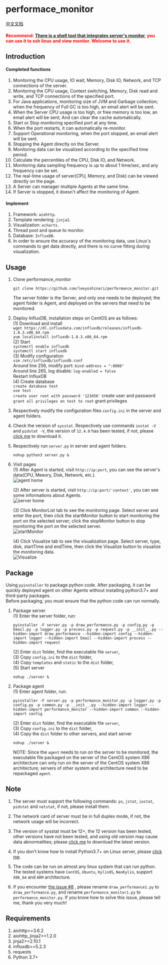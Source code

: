 # performace_monitor
[中文文档](https://github.com/leeyoshinari/performance_monitor/blob/main/server/static/README_zh_CN.md)

<font color=#FF000><h4>Recommend: [There is a shell tool that integrates server's monitor](https://github.com/leeyoshinari/MyPlatform), you can use it to ssh linux and view monitor. Welcome to use it.</h4></font>

## Introduction
#### Completed functions<br>
1. Monitoring the CPU usage, IO wait, Memory, Disk IO, Network, and TCP connections of the server.<br>
2. Monitoring the CPU usage, Context switching, Memory, Disk read and write, and TCP connections of the specified port.<br>
3. For Java applications, monitoring size of JVM and Garbage collection; when the frequency of Full GC is too high, an email alert will be sent.<br>
4. When the Server CPU usage is too high, or free memory is too low, an email alert will be sent; And can clear the cache automatically.<br>
5. Start or Stop monitoring specified port at any time.<br>
6. When the port restarts, it can automatically re-monitor.<br>
7. Support Operational monitoring, when the port stopped, an email alert will be sent.<br>
8. Stopping the Agent directly on the Server.<br>
9. Monitoring data can be visualized according to the specified time period.<br>
10. Calculate the percentiles of the CPU, Disk IO, and Network.<br>
11. Monitoring data sampling frequency is up to about 1 time/sec, and any frequency can be set.<br>
12. The real-time usage of server(CPU, Memory, and Disk) can be viewed directly on the page.<br>
13. A Server can manager multiple Agents at the same time.<br>
14. If Server is stopped, it doesn't affect the monitoring of Agent.

#### Implement
1. Framework: `aiohttp`.<br>
2. Template rendering: `jinja2`.<br>
3. Visualization: `echarts`.<br>
4. Thread pool and queue to monitor.<br>
5. Database: `InfluxDB`.<br>
6. In order to ensure the accuracy of the monitoring data, use Linux's commands to get data directly, and there is no curve fitting during visualization. <br>

## Usage
1. Clone performance_monitor
   ```shell
   git clone https://github.com/leeyoshinari/performance_monitor.git
   ```
   The server folder is the Server, and only one needs to be deployed; the agent folder is Agent, and deployed on the servers that need to be monitored.<br>

2. Deploy InfluxDB, installation steps on CentOS are as follows:<br>
    (1) Download and install<br>
        `wget https://dl.influxdata.com/influxdb/releases/influxdb-1.8.3.x86_64.rpm` <br>
        `yum localinstall influxdb-1.8.3.x86_64.rpm` <br>
    (2) Start<br>
        `systemctl enable influxdb` <br>
        `systemctl start influxdb` <br>
    (3) Modify configuration<br>
         `vim /etc/influxdb/influxdb.conf` <br>
         Around line 256, modify port: `bind-address = ":8086"` <br>
         Around line 265, log disable: `log-enabled = false` <br>
         Restart InfluxDB <br>
    (4) Create database<br>
        `create database test` <br>
        `use test` <br>
        `create user root with password '123456'` create user and password <br>
        `grant all privileges on test to root` grant privileges <br>
   
3. Respectively modify the configuration files `config.ini` in the server and agent folders.<br>

4. Check the version of `sysstat`. Respectively use commands `iostat -V` and `pidstat -V`, the version of `12.4.0` has been tested, if not, please [click me](http://sebastien.godard.pagesperso-orange.fr/download.html) to download it.

5. Respectively run `server.py` in server and agent folders.
   ```shell
   nohup python3 server.py &
   ```

5. Visit pages<br>
   (1) After Agent is started, visit `http://ip:port`, you can see the server's data(CPU, Meeory, Disk, Network, etc.).<br>
   ![agent home](https://github.com/leeyoshinari/performance_monitor/blob/main/server/static/agent.jpg)
   
   (2) After server is started, visit `http://ip:port/'context'`, you can see some informations about Agents.<br>
   ![server home](https://github.com/leeyoshinari/performance_monitor/blob/main/server/static/home.jpg)
   
   (3) Click MonitorList tab to see the monitoring page. Select server and enter the port, then click the startMonitor button to start monitoring the port on the selected server; click the stopMonitor button to stop monitoring the port on the selected server.<br>
   ![startMonitor](https://github.com/leeyoshinari/performance_monitor/blob/main/server/static/monitor.jpg)
   
   (4) Click Visualize tab to see the visualization page. Select server, type, disk, startTime and endTime, then click the Visualize button to visualize the monitoring data.<br>
   ![Visualize](https://github.com/leeyoshinari/performance_monitor/blob/main/server/static/visual.jpg)
   
## Package
Using `pyinstaller` to package python code. After packaging, it can be quickly deployed agent on other Agents without installing python3.7+ and third-party packages.<br>
Before packaging, you must ensure that the python code can run normally.<br>
1. Package server<br>
    (1) Enter the server folder, run:<br>
    ```
    pyinstaller -F server.py -p draw_performance.py -p config.py -p Email.py -p logger.py -p process.py -p request.py -p __init__.py --hidden-import draw_performance --hidden-import config --hidden-import logger --hidden-import Email --hidden-import process --hidden-import request
    ```
    (2) Enter `dist` folder, find the executable file `server`,<br>
    (3) Copy `config.ini` to the `dist` folder,<br>
    (4) Copy `templates` and `static` to the `dist` folder,<br>
    (5) Start server
    ```shell
    nohup ./server &
    ```

2. Package agent<br>
    (1) Enter agent folder, run:<br>
    ```shell
    pyinstaller -F server.py -p performance_monitor.py -p logger.py -p config.py -p common.py -p __init__.py --hidden-import logger --hidden-import performance_monitor --hidden-import common --hidden-import config
    ```
    (2) Enter `dist` folder, find the executable file `server`,<br>
    (3) Copy `config.ini` to the `dist` folder,<br>
    (4) Copy the `dist` folder to other servers, and start server
    ```shell
    nohup ./server &
    ```
   NOTE: Since the `agent` needs to run on the server to be monitored, the executable file packaged on the server of the CentOS system X86 architecture can only run on the server of the CentOS system X86 architecture; servers of other system and architecture need to be repackaged `agent`. <br>

## Note
1. The server must support the following commands: `ps`, `jstat`, `iostat`, `pidstat` and `netstat`, if not, please install them. 

2. The network card of server must be in full duplex mode, if not, the network usage will be incorrect.

3. The version of sysstat must be 12+, the 12 version has been tested, other versions have not been tested, and using old version may cause data abnormalities; please [click me](http://sebastien.godard.pagesperso-orange.fr/download.html) to download the latest version.

4. If you don’t know how to install Python3.7+ on Linux server, please [click me](https://github.com/leeyoshinari/performance_monitor/wiki/Python-3.7.x-%E5%AE%89%E8%A3%85).

5. The code can be run on almost any linux system that can run python. The tested systems have `CentOS`, `Ubuntu`, `KylinOS`, `NeoKylin`, support `X86_64` and `ARM` architecture.

6. If you encounter [the issue #8](https://github.com/leeyoshinari/performance_monitor/issues/8) , please rename `draw_performance1.py` to `draw_performance.py`, and rename `performance_monitor1.py` to `performance_monitor.py`. If you know how to solve this issue, please tell me, thank you very much!

## Requirements
1. aiohttp>=3.6.2
2. aiohttp_jinja2>=1.2.0
3. jinja2>=2.10.1
4. influxdb>=5.2.3
5. requests
6. Python 3.7+
